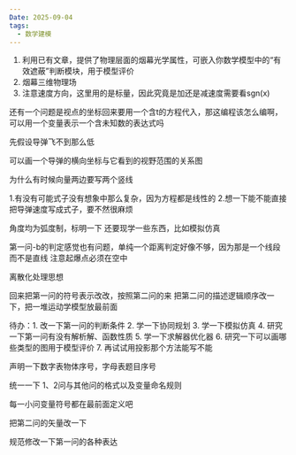 ```yaml
---
Date: 2025-09-04
tags:
  - 数学建模
---
```

1. 利用已有文章，提供了物理层面的烟幕光学属性，可嵌入你数学模型中的“有效遮蔽”判断模块，用于模型评价
2. 烟幕三维物理场
3. 注意速度方向，这里用的是标量，因此究竟是加还是减速度需要看sgn(x)

还有一个问题是视点的坐标回来要用一个含t的方程代入，那这编程该怎么编啊，可以用一个变量表示一个含未知数的表达式吗



先假设导弹飞不到那么低

可以画一个导弹的横向坐标与它看到的视野范围的关系图

为什么有时候向量两边要写两个竖线

1.有没有可能式子没有想象中那么复杂，因为方程都是线性的
2.想一下能不能直接把导弹速度写成式子，要不然很麻烦

角度均为弧度制，标明一下
还要现学一些东西，比如模拟仿真

第一问-b的判定感觉也有问题，单纯一个距离判定好像不够，因为那是一个线段而不是直线
注意起爆点必须在空中

离散化处理思想

回来把第一问的符号表示改改，按照第二问的来
把第二问的描述逻辑顺序改一下，把一堆运动学模型放最前面

待办：1. 改一下第一问的判断条件
2. 学一下协同规划
3. 学一下模拟仿真
4. 研究一下第一问有没有解析解、函数性质
5. 学一下求解器优化器
6. 研究一下可以画哪些类型的图用于模型评价
7. 再试试用投影那个方法能写不能

声明一下数字表物体序号，字母表题目序号

统一一下 1、2问与其他问的格式以及变量命名规则

每一小问变量符号都在最前面定义吧

把第二问的矢量改一下

规范修改一下第一问的各种表达